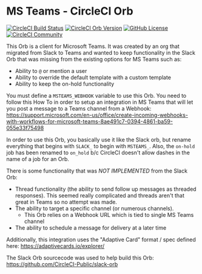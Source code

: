 # MS Teams - CircleCI Orb
[![CircleCI Build Status](https://circleci.com/gh/MuniBillingLLC/msteams-circleci-orb.svg?style=shield "CircleCI Build Status")](https://circleci.com/gh/MuniBillingLLC/msteams-circleci-orb) [![CircleCI Orb Version](https://badges.circleci.com/orbs/munibillingllc/msteams-circleci-orb.svg)](https://circleci.com/developer/orbs/orb/munibillingllc/msteams-circleci-orb) [![GitHub License](https://img.shields.io/badge/license-MIT-lightgrey.svg)](https://raw.githubusercontent.com/MuniBillingLLC/msteams-circleci-orb/master/LICENSE) [![CircleCI Community](https://img.shields.io/badge/community-CircleCI%20Discuss-343434.svg)](https://discuss.circleci.com/c/ecosystem/orbs)

This Orb is a client for Microsoft Teams.  It was created by an org that
migrated from Slack to Teams and wanted to keep functionality in the Slack Orb
that was missing from the existing options for MS Teams such as:
  * Ability to `@` or mention a user
  * Ability to override the default template with a custom template
  * Ability to keep the on-hold functionality


You must define a `MSTEAMS_WEBHOOK` variable to use this Orb.  You need to
follow this How To in order to setup an integration in MS Teams that will let
you post a message to a Teams channel from a Webhook:
https://support.microsoft.com/en-us/office/create-incoming-webhooks-with-workflows-for-microsoft-teams-8ae491c7-0394-4861-ba59-055e33f75498


In order to use this Orb, you basically use it like the Slack orb, but rename
everything that begins with `SLACK_` to begin with `MSTEAMS_`.  Also, the
`on-hold` job has been renamed to `on_hold` b/c CircleCI doesn't allow dashes
in the name of a job for an Orb.


There is some functionality that was *NOT IMPLEMENTED* from the Slack Orb:
  * Thread functionality (the ability to send follow up messages as threaded
    responses).  This seemed really complicated and threads aren't that great
    in Teams so no attempt was made.
  * The ability to target a specific channel (or numerous channels).
    * This Orb relies on a Webhook URL which is tied to single MS Teams
      channel
  * The ability to schedule a message for delivery at a later time


Additionally, this integration uses the "Adaptive Card" format / spec defined
here: https://adaptivecards.io/explorer/


The Slack Orb sourcecode was used to help build this Orb:
https://github.com/CircleCI-Public/slack-orb
